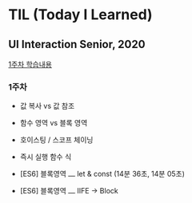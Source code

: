 # TIL (Today I Learned)

## UI Interaction Senior, 2020

<p><a href="./WEEK01.md">1주차 학습내용</a></p>

### 1주차

- 값 복사 vs 값 참조
- 함수 영역 vs 블록 영역
- 호이스팅 / 스코프 체이닝
- 즉시 실행 함수 식

- [ES6] 블록영역 ⎼ let & const (14분 36초, 14분 05초)
- [ES6] 블록영역 ⎼ IIFE → Block
